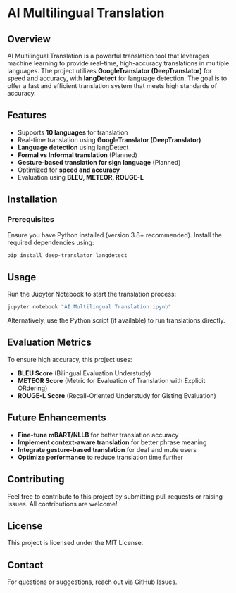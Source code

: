 # AI Multilingual Translation

## Overview
AI Multilingual Translation is a powerful translation tool that leverages machine learning to provide real-time, high-accuracy translations in multiple languages. The project utilizes **GoogleTranslator (DeepTranslator)** for speed and accuracy, with **langDetect** for language detection. The goal is to offer a fast and efficient translation system that meets high standards of accuracy.

## Features
- Supports **10 languages** for translation
- Real-time translation using **GoogleTranslator (DeepTranslator)**
- **Language detection** using langDetect
- **Formal vs Informal translation** (Planned)
- **Gesture-based translation for sign language** (Planned)
- Optimized for **speed and accuracy**
- Evaluation using **BLEU, METEOR, ROUGE-L**

## Installation
### Prerequisites
Ensure you have Python installed (version 3.8+ recommended). Install the required dependencies using:
```sh
pip install deep-translator langdetect
```

## Usage
Run the Jupyter Notebook to start the translation process:
```sh
jupyter notebook "AI Multilingual Translation.ipynb"
```

Alternatively, use the Python script (if available) to run translations directly.

## Evaluation Metrics
To ensure high accuracy, this project uses:
- **BLEU Score** (Bilingual Evaluation Understudy)
- **METEOR Score** (Metric for Evaluation of Translation with Explicit ORdering)
- **ROUGE-L Score** (Recall-Oriented Understudy for Gisting Evaluation)

## Future Enhancements
- **Fine-tune mBART/NLLB** for better translation accuracy
- **Implement context-aware translation** for better phrase meaning
- **Integrate gesture-based translation** for deaf and mute users
- **Optimize performance** to reduce translation time further

## Contributing
Feel free to contribute to this project by submitting pull requests or raising issues. All contributions are welcome!

## License
This project is licensed under the MIT License.

## Contact
For questions or suggestions, reach out via GitHub Issues.

